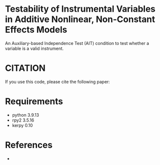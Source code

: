 # Testability of Instrumental Variables in Additive Nonlinear, Non-Constant Effects Models
 An Auxiliary-based Independence Test (AIT) condition to test whether a variable is a valid instrument.



# CITATION
If you use this code, please cite the following paper:



# Requirements
- python 3.9.13
- rpy2 3.5.16
- kerpy 0.10


# References
- 